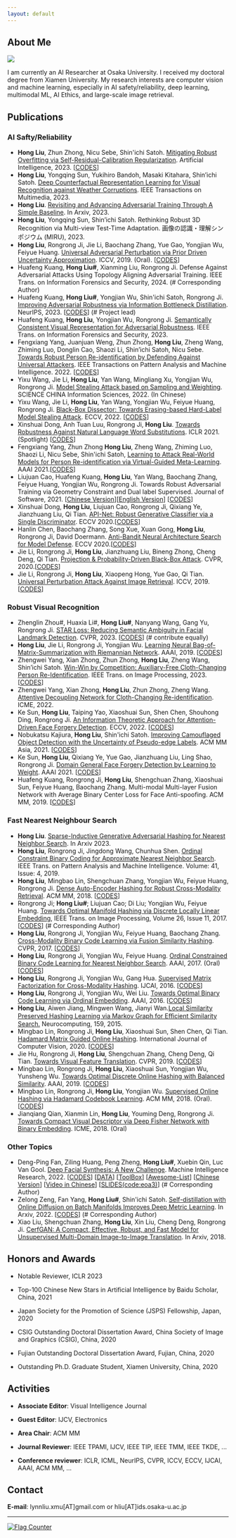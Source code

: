 ```yaml
---
layout: default
---
```


## About Me

<img class="profile-picture" src="hongliu_2.JPG">

I am currently an AI Researcher at Osaka University. I received my doctoral degree from Xiamen University. My research interests are computer vision and machine learning, especially in AI safety/reliability, deep learning, multimodal ML, AI Ethics, and large-scale image retrieval.

## Publications

### AI Safty/Reliability

- **Hong Liu**, Zhun Zhong, Nicu Sebe, Shin'ichi Satoh. [Mitigating Robust Overfitting via Self-Residual-Calibration Regularization](https://doi.org/10.1016/j.artint.2023.103877). Artificial Intelligence, 2023. [[CODES](https://github.com/LynnHongLiu/AIJ2023-SRC)]
- **Hong Liu**, Yongqing Sun, Yukihiro Bandoh, Masaki Kitahara, Shin’ichi Satoh. [Deep Counterfactual Representation Learning for Visual Recognition against Weather Corruptions](https://ieeexplore.ieee.org/document/10314032). IEEE Transactions on Multimedia, 2023.
- **Hong Liu**. [Revisiting and Advancing Adversarial Training Through A Simple Baseline](http://arxiv.org/abs/2306.07613). In Arxiv, 2023.
- **Hong Liu**, Yongqing Sun, Shin’ichi Satoh. Rethinking Robust 3D Recognition via Multi-view Test-Time Adaptation. 画像の認識・理解シンポジウム (MIRU), 2023.
- **Hong Liu**, Rongrong Ji, Jie Li, Baochang Zhang, Yue Gao, Yongjian Wu, Feiyue Huang. [Universal Adversarial Perturbation via Prior Driven Uncertainty Approximation](http://mac.xmu.edu.cn/rrji/papers/Universal%20Adversarial%20Perturbation%20via%20Prior%20D.pdf). ICCV, 2019. (Oral). [[CODES](https://github.com/LynnHongLiu/PDUA)]
- Huafeng Kuang, **Hong Liu#**, Xianming Liu, Rongrong Ji. Defense Against Adversarial Attacks Using Topology Aligning Adversarial Training. IEEE Trans. on Information Forensics and Security, 2024. (# Corresponding Author)
- Huafeng Kuang, **Hong Liu#**, Yongjian Wu, Shin'ichi Satoh, Rongrong Ji. [Improving Adversarial Robustness via Information Bottleneck Distillation](https://openreview.net/forum?id=v5Aaxk4sSy). NeurIPS, 2023. [[CODES](https://github.com/SkyKuang/IBD)] (# Project lead)
- Huafeng Kuang, **Hong Liu**, Yongjian Wu, Rongrong Ji. [Semantically Consistent Visual Representation for Adversarial Robustness](https://ieeexplore.ieee.org/document/10225321). IEEE Trans. on Information Forensics and Security, 2023.
- Fengxiang Yang, Juanjuan Weng, Zhun Zhong, **Hong Liu**, Zheng Wang, Zhiming Luo, Donglin Cao, Shaozi Li, Shin’ichi Satoh, Nicu Sebe. [Towards Robust Person Re-identification by Defending Against Universal Attackers](https://ieeexplore.ieee.org/document/9858024). IEEE Transactions on Pattern Analysis and Machine Intelligence. 2022. [[CODES](https://github.com/WJJLL/Meta-Attack-Defense)]
- Yixu Wang, Jie Li, **Hong Liu**, Yan Wang, Mingliang Xu, Yongjian Wu, Rongrong Ji. [Model Stealing Attack based on Sampling and Weighting](https://www.sciengine.com/SSI/doi/10.1360/SSI-2022-0029;JSESSIONID=0ab4238d-9a39-4270-8a5a-5b1da35ef0b1). SCIENCE CHINA Information Sciences, 2022. (In Chinese)
- Yixu Wang, Jie Li, **Hong Liu**, Yan Wang, Yongjian Wu, Feiyue Huang, Rongrong Ji. [Black-Box Dissector: Towards Erasing-based Hard-Label Model Stealing Attack](https://www.ecva.net/papers/eccv_2022/papers_ECCV/papers/136650188.pdf). ECCV, 2022. [[CODES](https://github.com/yxwang-10/Blackbox-Dissector)]
- Xinshuai Dong, Anh Tuan Luu, Rongrong Ji, **Hong Liu**. [Towards Robustness Against Natural Language Word Substitutions](https://openreview.net/forum?id=ks5nebunVn_). ICLR 2021. (Spotlight) [[CODES](https://github.com/dongxinshuai/ASCC)]
- Fengxiang Yang, Zhun Zhong **Hong Liu**, Zheng Wang, Zhiming Luo, Shaozi Li, Nicu Sebe, Shin'ichi Satoh, [Learning to Attack Real-World Models for Person Re-identification via Virtual-Guided Meta-Learning](https://www.aaai.org/AAAI21Papers/AAAI-578.YangF.pdf). AAAI 2021.[[CODES](https://github.com/FlyingRoastDuck/MetaAttack_AAAI21)]
- Liujuan Cao, Huafeng Kuang, **Hong Liu**, Yan Wang, Baochang Zhang, Feiyue Huang, Yongjian Wu, Rongrong Ji. Towards Robust Adversarial Training via Geometry Constraint and Dual label Supervised. Journal of Software, 2021. [[Chinese Version](http://www.jos.org.cn/josen/article/abstract/6477?st=article_issue)][[English Version](https://scholar.archive.org/work/5sqva7wjwjgshnhzoenpexdla4/access/wayback/http://www.ijsi.org/ijsi/article/pdf/268)] [[CODES](https://github.com/SkyKuang/DGCAT)]
- Xinshuai Dong, **Hong Liu**, Liujuan Cao, Rongrong Ji, Qixiang Ye, Jianzhuang Liu, Qi Tian. [API-Net: Robust Generative Classifier via a Single Discriminator](http://www.ecva.net/papers/eccv_2020/papers_ECCV/papers/123580375.pdf). ECCV 2020.[[CODES](https://github.com/dongxinshuai/API-Net)]
- Hanlin Chen, Baochang Zhang, Song Xue, Xuan Gong, **Hong Liu**, Rongrong Ji, David Doermann. [Anti-Bandit Neural Architecture Search for Model Defense](https://arxiv.org/abs/2008.00698). ECCV 2020.[[CODES](https://github.com/bczhangbczhang/ABanditNAS)]   
- Jie Li, Rongrong Ji, **Hong Liu**, Jianzhuang Liu, Bineng Zhong, Cheng Deng, Qi Tian. [Projection & Probability-Driven Black-Box Attack](https://arxiv.org/abs/2005.03837). CVPR, 2020.[[CODES](https://github.com/theFool32/PPBA)]
- Jie Li, Rongrong Ji, **Hong Liu**, Xiaopeng Hong, Yue Gao, Qi Tian. [Universal Perturbation Attack Against Image Retrieval](https://arxiv.org/abs/1812.00552). ICCV, 2019. [[CODES](https://github.com/theFool32/UAP_retrieval)]

### Robust Visual Recognition

- Zhenglin Zhou#, Huaxia Li#, **Hong Liu#**, Nanyang Wang, Gang Yu, Rongrong Ji. [STAR Loss: Reducing Semantic Ambiguity in Facial Landmark Detection](https://lynnhongliu.github.io/hliu/CVPR_23_STAR_Loss__Reducing_Semantic_Ambiguity_in_Improving_Facial_Landmark.pdf). CVPR, 2023. [[CODES](https://github.com/ZhenglinZhou/STAR)] (# contribute equally)
- **Hong Liu**, Jie Li, Rongrong Ji, Yongjian Wu. [Learning Neural Bag-of-Matrix-Summarization with Riemannian Network](https://aaai.org/ojs/index.php/AAAI/article/view/4899/4772). AAAI, 2019. [[CODES](https://github.com/theFool32/BoMS)]
- Zhengwei Yang, Xian Zhong, Zhun Zhong, **Hong Liu**, Zheng Wang, Shin’ichi Satoh. [Win-Win by Competition: Auxiliary-Free Cloth-Changing Person Re-Identification](https://ieeexplore.ieee.org/document/10130745). IEEE Trans. on Image Processing, 2023. [[CODES](https://github.com/BoomShakaY/Win-CCReID)]
- Zhengwei Yang, Xian Zhong, **Hong Liu**, Zhun Zhong, Zheng Wang. [Attentive Decoupling Network for Cloth-Changing Re-identification](https://ieeexplore.ieee.org/document/9859851). ICME, 2022.
- Ke Sun, **Hong Liu**, Taiping Yao, Xiaoshuai Sun, Shen Chen, Shouhong Ding, Rongrong Ji. [An Information Theoretic Approach for Attention-Driven Face Forgery Detection](https://www.ecva.net/papers/eccv_2022/papers_ECCV/papers/136740105.pdf). ECCV, 2022. [[CODES](https://github.com/skJack/Code-for-SIA)]
- Nobukatsu Kajiura, **Hong Liu**, Shin'ichi Satoh. [Improving Camouflaged Object Detection with the Uncertainty of Pseudo-edge Labels](https://arxiv.org/pdf/2110.15606.pdf). ACM MM Asia, 2021. [[CODES](https://github.com/nobukatsu-kajiura/UR-COD)]
- Ke Sun, **Hong Liu**, Qixiang Ye, Yue Gao, Jianzhuang Liu, Ling Shao, Rongrong Ji. [Domain General Face Forgery Detection by Learning to Weight](https://www.aaai.org/AAAI21Papers/AAAI-589.SunK.pdf). AAAI 2021. [[CODES](https://github.com/skJack/LTW)]
- Huafeng Kuang, Rongrong Ji, **Hong Liu**, Shengchuan Zhang, Xiaoshuai Sun, Feiyue Huang, Baochang Zhang. Multi-modal Multi-layer Fusion Network with Average Binary Center Loss for Face Anti-spoofing. ACM MM, 2019. [[CODES](https://github.com/LynnHongLiu/Face-anti-spoofing)]

### Fast Nearest Neighbour Search

- **Hong Liu**. [Sparse-Inductive Generative Adversarial Hashing for Nearest Neighbor Search](https://arxiv.org/abs/2306.06928). In Arxiv 2023.
- **Hong Liu**, Rongrong Ji, Jingdong Wang, Chunhua Shen. [Ordinal Constraint Binary Coding for Approximate Nearest Neighbor Search](http://ieeexplore.ieee.org/document/8326558/). IEEE Trans. on Pattern Analysis and Machine Intelligence. Volume: 41, Issue: 4, 2019. 
- **Hong Liu**, Mingbao Lin, Shengchuan Zhang, Yongjian Wu, Feiyue Huang, Rongrong Ji. [Dense Auto-Encoder Hashing for Robust Cross-Modality Retrieval](https://dl.acm.org/citation.cfm?id=3240684). ACM MM, 2018.  [[CODES](https://github.com/LynnHongLiu/DAH)]
- Rongrong Ji; **Hong Liu#**; Liujuan Cao; Di Liu; Yongjian Wu, Feiyue Huang. [Towards Optimal Manifold Hashing via Discrete Locally Linear Embedding](http://ieeexplore.ieee.org/abstract/document/8000395/), IEEE Trans. on Image Processing, Volume 26, Issue 11, 2017. [[CODES](https://github.com/LynnHongLiu/DLLH)] (# Corresponding Author)
- **Hong Liu**, Rongrong Ji, Yongjian Wu, Feiyue Huang, Baochang Zhang. [Cross-Modality Binary Code Learning via Fusion Similarity Hashing](http://mac.xmu.edu.cn/pdf/3667.pdf). CVPR, 2017. [[CODES](https://github.com/LynnHongLiu/FSH)]
- **Hong Liu**, Rongrong Ji, Yongjian Wu, Feiyue Huang. [Ordinal Constrained Binary Code Learning for Nearest Neighbor Search](https://aaai.org/ocs/index.php/AAAI/AAAI17/paper/view/14813/14399). AAAI, 2017. (Oral) [[CODES](https://github.com/LynnHongLiu/OCH)]
- **Hong Liu**, Rongrong Ji, Yongjian Wu, Gang Hua. [Supervised Matrix Factorization for Cross-Modality Hashing](http://www.ijcai.org/Proceedings/16/Papers/253.pdf). IJCAI, 2016. [[CODES](https://github.com/LynnHongLiu/SMFH)] 
- **Hong Liu**, Rongrong Ji, Yongjian Wu, Wei Liu. [Towards Optimal Binary Code Learning via Ordinal Embedding](https://www.aaai.org/ocs/index.php/AAAI/AAAI16/paper/view/12177). AAAI, 2016. [[CODES](https://github.com/LynnHongLiu/OEH)]
- **Hong Liu**, Aiwen Jiang, Mingwen Wang, Jianyi Wan.[Local Similarity Preserved Hashing Learning via Markov Graph for Eﬃcient Similarity Search.](http://www.sciencedirect.com/science/article/pii/S0925231215001538) Neurocomputing, 159, 2015.
- Mingbao Lin, Rongrong Ji, **Hong Liu**, Xiaoshuai Sun, Shen Chen, Qi Tian. [Hadamard Matrix Guided Online Hashing](http://link.springer.com/article/10.1007/s11263-020-01332-z). International Journal of Computer Vision, 2020. [[CODES](https://github.com/lmbxmu/mycode/tree/master/2020IJCV_HMOH)]
- Jie Hu, Rongrong Ji, **Hong Liu**, Shengchuan Zhang, Cheng Deng, Qi Tian. [Towards Visual Feature Translation](https://arxiv.org/abs/1812.00573). CVPR, 2019. [[CODES](https://github.com/hujiecpp/VisualFeatureTranslation)]
- Mingbao Lin, Rongrong Ji, **Hong Liu**, Xiaoshuai Sun, Yongjian Wu, Yunsheng Wu. [Towards Optimal Discrete Online Hashing with Balanced Similarity](http://mac.xmu.edu.cn/rrji/papers/Towards%20Optimal%20Discrete%20Online%20Hashing%20with%20Balanced%20Similarity.pdf). AAAI, 2019. [[CODES](https://github.com/lmbxmu/mycode/tree/master/2019AAAI_BSODH)]
- Mingbao Lin, Rongrong Ji, **Hong Liu**, Yongjian Wu. [Supervised Online Hashing via Hadamard Codebook Learning](https://dl.acm.org/citation.cfm?id=3240519). ACM MM, 2018. (Oral). [[CODES](https://github.com/lmbxmu/mycode/tree/master/2018ACMMM_HCOH)]
- Jianqiang Qian, Xianmin Lin, **Hong Liu**, Youming Deng,  Rongrong Ji. [Towards Compact Visual Descriptor via Deep Fisher Network with Binary Embedding](https://lynnhongliu.github.io/hliu/icme18.pdf). ICME, 2018. (Oral) 

### Other Topics

- Deng-Ping Fan, Ziling Huang, Peng Zheng, **Hong Liu#**, Xuebin Qin, Luc Van Gool. [Deep Facial Synthesis: A New Challenge](https://link.springer.com/article/10.1007/s11633-022-1349-9). Machine Intelligence Research, 2022. [[CODES](https://github.com/DengPingFan/FSGAN)] [[DATA](https://github.com/DengPingFan/FS2K)] [[ToolBox](https://github.com/DengPingFan/FS2KToolbox)] [[Awesome-List](https://github.com/DengPingFan/FaceSketch-Awesome-List)] [[Chinese Version](https://dengpingfan.github.io/papers/[2022][MIR]FS2K_Chinese.pdf)] [[Video in Chinese](https://www.bilibili.com/video/BV1jP411V7bx/?vd_source=f90a600837ce172887ce0beebb180cb2)] [[SLIDES(code:eoa3)](https://pan.baidu.com/share/init?surl=rmE8iJeurizlAzKmOAMakg)] (# Corresponding Author)
- Zelong Zeng, Fan Yang, **Hong Liu#**, Shin'ichi Satoh. [Self-distillation with Online Diffusion on Batch Manifolds Improves Deep Metric Learning](https://arxiv.org/abs/2211.07566). In Arxiv, 2022. [[CODES](https://github.com/ZelongZeng/OBD-SD_Pytorch)] (# Corresponding Author)
- Xiao Liu, Shengchuan Zhang, **Hong Liu**, Xin Liu, Cheng Deng, Rongrong Ji. [CerfGAN: A Compact, Effective, Robust, and Fast Model for Unsupervised Multi-Domain Image-to-Image Translation](https://arxiv.org/abs/1805.10871). In Arxiv, 2018.

## Honors and Awards

* Notable Reviewer, ICLR 2023

* Top-100 Chinese New Stars in Artificial Intelligence by Baidu Scholar, China, 2021

* Japan Society for the Promotion of Science (JSPS) Fellowship, Japan, 2020

* CSIG Outstanding Doctoral Dissertation Award, China Society of Image and Graphics (CSIG), China, 2020

* Fujian Outstanding Doctoral Dissertation Award, Fujian, China, 2020

* Outstanding Ph.D. Graduate Student, Xiamen University, China, 2020

## Activities

- **Associate Editor**: Visual Intelligence Journal

- **Guest Editor**: IJCV, Electronics

- **Area Chair**: ACM MM

- **Journal Reviewer**: IEEE TPAMI, IJCV, IEEE TIP, IEEE TMM, IEEE TKDE, ...

- **Conference reviewer**: ICLR, ICML, NeurIPS, CVPR, ICCV, ECCV, IJCAI, AAAI, ACM MM, ...


## Contact

**E-mail**:  lynnliu.xmu[AT]gmail.com or hliu[AT]ids.osaka-u.ac.jp

---
<a href="http://s05.flagcounter.com/more/sw"><img src="https://s05.flagcounter.com/count/sw/bg_FFFFFF/txt_000000/border_CC2121/columns_2/maxflags_4/viewers_0/labels_0/pageviews_1/flags_0/percent_0/" alt="Flag Counter" border="0" img class="profile-picture"></a>
